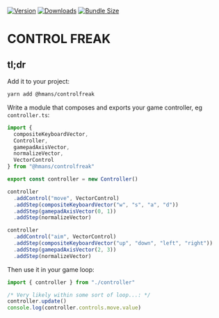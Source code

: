 [![Version](https://img.shields.io/npm/v/@hmans/controlfreak)](https://www.npmjs.com/package/@hmans/controlfreak)
[![Downloads](https://img.shields.io/npm/dt/@hmans/controlfreak.svg)](https://www.npmjs.com/package/@hmans/controlfreak)
[![Bundle Size](https://img.shields.io/bundlephobia/min/@hmans/controlfreak?label=bundle%20size)](https://bundlephobia.com/result?p=@hmans/controlfreak)

# CONTROL FREAK

## tl;dr

Add it to your project:

```sh
yarn add @hmans/controlfreak
```

Write a module that composes and exports your game controller, eg `controller.ts`:

```ts
import {
  compositeKeyboardVector,
  Controller,
  gamepadAxisVector,
  normalizeVector,
  VectorControl
} from "@hmans/controlfreak"

export const controller = new Controller()

controller
  .addControl("move", VectorControl)
  .addStep(compositeKeyboardVector("w", "s", "a", "d"))
  .addStep(gamepadAxisVector(0, 1))
  .addStep(normalizeVector)

controller
  .addControl("aim", VectorControl)
  .addStep(compositeKeyboardVector("up", "down", "left", "right"))
  .addStep(gamepadAxisVector(2, 3))
  .addStep(normalizeVector)
```

Then use it in your game loop:

```ts
import { controller } from "./controller"

/* Very likely within some sort of loop...: */
controller.update()
console.log(controller.controls.move.value)
```
